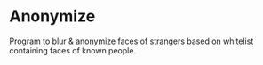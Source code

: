 # Anonymize
Program to blur &amp; anonymize faces of strangers based on whitelist containing faces of known people.
